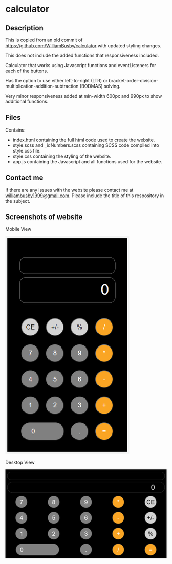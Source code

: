 # calculator

## Description
This is copied from an old commit of https://github.com/WilliamBusby/calculator with updated styling changes. 

This does not include the added functions that responsiveness included.

Calculator that works using Javascript functions and eventListeners for each of the buttons. 

Has the option to use either left-to-right (LTR) or bracket-order-division-multiplication-addition-subtraction (BODMAS) solving.

Very minor responsiveness added at min-width 600px and 990px to show additional functions.

## Files
Contains: 
  - index.html containing the full html code used to create the website.
  - style.scss and _idNumbers.scss containing SCSS code compiled into style.css file.
  - style.css containing the styling of the website.
  - app.js containing the Javascript and all functions used for the website.

## Contact me
If there are any issues with the website please contact me at williambusby1999@gmail.com.
Please include the title of this respository in the subject.

## Screenshots of website
Mobile View

![Mobile View Of Site](https://github.com/WilliamBusby/old_calculator/blob/master/Image_Assets/Mobile_View.PNG?raw=true)

Desktop View

![Desktop View Of Site](https://github.com/WilliamBusby/old_calculator/blob/master/Image_Assets/Desktop_View.PNG?raw=true)
